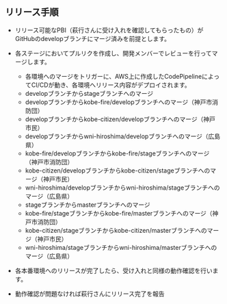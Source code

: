 ## リリース手順


- リリース可能なPBI（萩行さんに受け入れを確認してもらったもの）がGitHubのdevelopブランチにマージ済みを前提とします。


- 各ステージにおいてプルリクを作成し、開発メンバーでレビューを行ってマージします。
	- 各環境へのマージをトリガーに、AWS上に作成したCodePipelineによってCI/CDが動き、各環境へリリース内容がデプロイされます。 
	- developブランチからstageブランチへのマージ
	- developブランチからkobe-fire/developブランチへのマージ（神戸市消防団）
	- developブランチからkobe-citizen/developブランチへのマージ（神戸市民）
	- developブランチからwni-hiroshima/developブランチへのマージ（広島県）
	- kobe-fire/developブランチからkobe-fire/stageブランチへのマージ（神戸市消防団）
	- kobe-citizen/developブランチからkobe-citizen/stageブランチへのマージ（神戸市民）
	- wni-hiroshima/developブランチからwni-hiroshima/stageブランチへのマージ（広島県）
	- stageブランチからmasterブランチへのマージ
	- kobe-fire/stageブランチからkobe-fire/masterブランチへのマージ（神戸市消防団）
	- kobe-citizen/stageブランチからkobe-citizen/masterブランチへのマージ（神戸市民）
	- wni-hiroshima/stageブランチからwni-hiroshima/masterブランチへのマージ（広島県）


- 各本番環境へのリリースが完了したら、受け入れと同様の動作確認を行います。


- 動作確認が問題なければ萩行さんにリリース完了を報告
